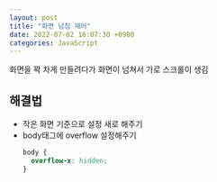 ```yaml
---
layout: post
title: "화면 넘침 제어"
date: 2022-07-02 16:07:30 +0900
categories: JavaScript
---
```


화면을 꽉 차게 만들려다가 화면이 넘쳐서 가로 스크롤이 생김

## 해결법

- 작은 화면 기준으로 설정 새로 해주기
- body태그에 overflow 설정해주기
  ```css
  body {
    overflow-x: hidden;
  }
  ```
